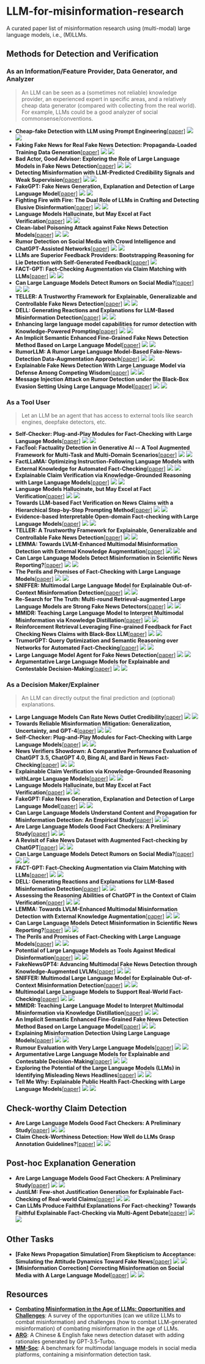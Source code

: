 # LLM-for-misinformation-research
A curated paper list of misinformation research using (multi-modal) large language models, i.e., (M)LLMs.

## Methods for Detection and Verification

### As an Information/Feature Provider, Data Generator, and Analyzer

> An LLM can be seen as a (sometimes not reliable) knowledge provider, an experienced expert in specific areas, and a relatively cheap data generator (compared with collecting from the real world). For example, LLMs could be a good analyzer of social commonsense/conventions.

- **Cheap-fake Detection with LLM using Prompt Engineering**[[paper]](https://arxiv.org/abs/2306.02776) ![](https://img.shields.io/badge/arXiv-orange) ![](https://img.shields.io/badge/2023.06-blue)
- **Faking Fake News for Real Fake News Detection: Propaganda-Loaded Training Data Generation**[[paper]](https://doi.org/10.18653/v1/2023.acl-long.815) ![](https://img.shields.io/badge/ACL%202023-orange) ![](https://img.shields.io/badge/2023.07-blue)
- **Bad Actor, Good Advisor: Exploring the Role of Large Language Models in Fake News Detection**[[paper]](https://ojs.aaai.org/index.php/AAAI/article/view/30214) ![](https://img.shields.io/badge/AAAI%202024-orange) ![](https://img.shields.io/badge/2023.09-blue)
- **Detecting Misinformation with LLM-Predicted Credibility Signals and Weak Supervision**[[paper]](https://arxiv.org/abs/2309.07601) ![](https://img.shields.io/badge/arXiv-orange) ![](https://img.shields.io/badge/2023.09-blue)
- **FakeGPT: Fake News Generation, Explanation and Detection of Large Language Model**[[paper]](https://arxiv.org/abs/2210.05046) ![](https://img.shields.io/badge/arXiv-orange)  ![](https://img.shields.io/badge/2023.10-blue)
- **Fighting Fire with Fire: The Dual Role of LLMs in Crafting and Detecting Elusive Disinformation**[[paper]](https://aclanthology.org/2023.emnlp-main.883/) ![](https://img.shields.io/badge/EMNLP%202023-orange)  ![](https://img.shields.io/badge/2023.10-blue)
- **Language Models Hallucinate, but May Excel at Fact Verification**[[paper]](https://arxiv.org/abs/2310.14564) ![](https://img.shields.io/badge/NAACL%202024-orange)  ![](https://img.shields.io/badge/2023.10-blue)
- **Clean-label Poisoning Attack against Fake News Detection Models**[[paper]](https://doi.org/10.1109/BigData59044.2023.10386777) ![](https://img.shields.io/badge/BigData%202023-orange)  ![](https://img.shields.io/badge/2023.12-blue)
- **Rumor Detection on Social Media with Crowd Intelligence and ChatGPT-Assisted Networks**[[paper]](https://doi.org/10.18653/v1/2023.emnlp-main.347) ![](https://img.shields.io/badge/EMNLP%202023-orange) ![](https://img.shields.io/badge/2023.12-blue)
- **LLMs are Superior Feedback Providers: Bootstrapping Reasoning for Lie Detection with Self-Generated Feedback**[[paper]](https://tanushreebanerjee.github.io/pdfs/diplomacy_main.pdf) ![](https://img.shields.io/badge/2024.01-blue)
- **FACT-GPT: Fact-Checking Augmentation via Claim Matching with LLMs**[[paper]](https://arxiv.org/abs/2402.05904) ![](https://img.shields.io/badge/arXiv-orange) ![](https://img.shields.io/badge/2024.02-blue)
- **Can Large Language Models Detect Rumors on Social Media?**[[paper]](https://arxiv.org/abs/2402.03916) ![](https://img.shields.io/badge/arXiv-orange) ![](https://img.shields.io/badge/2024.02-blue)
- **TELLER: A Trustworthy Framework for Explainable, Generalizable and Controllable Fake News Detection**[[paper]](https://arxiv.org/abs/2402.07776) ![](https://img.shields.io/badge/arXiv-orange) ![](https://img.shields.io/badge/2024.02-blue)
- **DELL: Generating Reactions and Explanations for LLM-Based Misinformation Detection**[[paper]](https://arxiv.org/abs/2402.10426) ![](https://img.shields.io/badge/arXiv-orange) ![](https://img.shields.io/badge/2024.02-blue)
- **Enhancing large language model capabilities for rumor detection with Knowledge-Powered Prompting**[[paper]](https://doi.org/10.1016/j.engappai.2024.108259) ![](https://img.shields.io/badge/EAAI-orange) ![](https://img.shields.io/badge/2024.03-blue)
- **An Implicit Semantic Enhanced Fine-Grained Fake News Detection Method Based on Large Language Model**[[paper]](https://dx.doi.org/10.7544/issn1000-1239.202330967) ![](https://img.shields.io/badge/JCRAD-orange) ![](https://img.shields.io/badge/2024.03-blue)
- **RumorLLM: A Rumor Large Language Model-Based Fake-News-Detection Data-Augmentation Approach**[[paper]](https://doi.org/10.3390/app14083532) ![](https://img.shields.io/badge/Applied%20Science-orange) ![](https://img.shields.io/badge/2024.04-blue)
- **Explainable Fake News Detection With Large Language Model via Defense Among Competing Wisdom**[[paper]](https://doi.org/10.1145/3589334.3645471) ![](https://img.shields.io/badge/WWW%202024-orange) ![](https://img.shields.io/badge/2024.05-blue)
- **Message Injection Attack on Rumor Detection under the Black-Box Evasion Setting Using Large Language Model**[[paper]](https://doi.org/10.1145/3589334.3648139) ![](https://img.shields.io/badge/WWW%202024-orange) ![](https://img.shields.io/badge/2024.05-blue)

### As a Tool User

> Let an LLM be an agent that has access to external tools like search engines, deepfake detectors, etc.

- **Self-Checker: Plug-and-Play Modules for Fact-Checking with Large Language Models**[[paper]](https://arxiv.org/abs/2305.14623) ![](https://img.shields.io/badge/NAACL%202024%20Findings-orange) ![](https://img.shields.io/badge/2023.05-blue)
- **FacTool: Factuality Detection in Generative AI -- A Tool Augmented Framework for Multi-Task and Multi-Domain Scenarios**[[paper]](https://arxiv.org/abs/2307.13528) ![](https://img.shields.io/badge/arXiv-orange) ![](https://img.shields.io/badge/2023.07-blue)
- **FactLLaMA: Optimizing Instruction-Following Language Models with External Knowledge for Automated Fact-Checking**[[paper]](https://arxiv.org/abs/2309.00240) ![](https://img.shields.io/badge/APSIPA%20ASC%202023-orange) ![](https://img.shields.io/badge/2023.09-blue)
- **Explainable Claim Verification via Knowledge-Grounded Reasoning with Large Language Models**[[paper]](https://aclanthology.org/2023.findings-emnlp.416) ![](https://img.shields.io/badge/EMNLP%202023%20Findings-orange) ![](https://img.shields.io/badge/2023.10-blue)
- **Language Models Hallucinate, but May Excel at Fact Verification**[[paper]](https://arxiv.org/abs/2310.14564) ![](https://img.shields.io/badge/NAACL%202024-orange)  ![](https://img.shields.io/badge/2023.10-blue)
- **Towards LLM-based Fact Verification on News Claims with a Hierarchical Step-by-Step Prompting Method**[[paper]](https://aclanthology.org/2023.ijcnlp-main.64) ![](https://img.shields.io/badge/AACL%202023-orange) ![](https://img.shields.io/badge/2023.11-blue)
- **Evidence-based Interpretable Open-domain Fact-checking with Large Language Models**[[paper]](https://arxiv.org/abs/2312.05834) ![](https://img.shields.io/badge/arXiv-orange) ![](https://img.shields.io/badge/2023.12-blue)
- **TELLER: A Trustworthy Framework for Explainable, Generalizable and Controllable Fake News Detection**[[paper]](https://arxiv.org/abs/2402.07776) ![](https://img.shields.io/badge/arXiv-orange) ![](https://img.shields.io/badge/2024.02-blue)
- **LEMMA: Towards LVLM-Enhanced Multimodal Misinformation Detection with External Knowledge Augmentation**[[paper]](https://arxiv.org/abs/2402.11943) ![](https://img.shields.io/badge/arXiv-orange) ![](https://img.shields.io/badge/2024.02-blue)
- **Can Large Language Models Detect Misinformation in Scientific News Reporting?**[[paper]](https://arxiv.org/abs/2402.14268) ![](https://img.shields.io/badge/arXiv-orange) ![](https://img.shields.io/badge/2024.02-blue)
- **The Perils and Promises of Fact-Checking with Large Language Models**[[paper]](https://doi.org/10.3389%2Ffrai.2024.1341697) ![](https://img.shields.io/badge/Frontiers%20in%20AI-orange) ![](https://img.shields.io/badge/2024.02-blue)
- **SNIFFER: Multimodal Large Language Model for Explainable Out-of-Context Misinformation Detection**[[paper]](https://arxiv.org/abs/2403.03170) ![](https://img.shields.io/badge/CVPR%202024-orange) ![](https://img.shields.io/badge/2024.03-blue)
- **Re-Search for The Truth: Multi-round Retrieval-augmented Large Language Models are Strong Fake News Detectors**[[paper]](https://arxiv.org/abs/2403.09747) ![](https://img.shields.io/badge/arXiv-orange) ![](https://img.shields.io/badge/2024.03-blue)
- **MMIDR: Teaching Large Language Model to Interpret Multimodal Misinformation via Knowledge Distillation**[[paper]](https://arxiv.org/abs/2403.14171) ![](https://img.shields.io/badge/arXiv-orange) ![](https://img.shields.io/badge/2024.03-blue)
- **Reinforcement Retrieval Leveraging Fine-grained Feedback for Fact Checking News Claims with Black-Box LLM**[[paper]](https://arxiv.org/abs/2404.17283) ![](https://img.shields.io/badge/COLING%202024-orange) ![](https://img.shields.io/badge/2024.04-blue)
- **TrumorGPT: Query Optimization and Semantic Reasoning over Networks for Automated Fact-Checking**[[paper]](https://doi.org/10.1109/CISS59072.2024.10480162) ![](https://img.shields.io/badge/CISS%202024-orange) ![](https://img.shields.io/badge/2024.04-blue)
- **Large Language Model Agent for Fake News Detection**[[paper]](https://arxiv.org/abs/2405.01593) ![](https://img.shields.io/badge/arXiv-orange) ![](https://img.shields.io/badge/2024.05-blue)
- **Argumentative Large Language Models for Explainable and Contestable Decision-Making**[[paper]](https://arxiv.org/abs/2405.02079) ![](https://img.shields.io/badge/arXiv-orange) ![](https://img.shields.io/badge/2024.05-blue)

### As a Decision Maker/Explainer

> An LLM can directly output the final prediction and (optional) explanations.

- **Large Language Models Can Rate News Outlet Credibility**[[paper]](https://arxiv.org/abs/2304.00228) ![](https://img.shields.io/badge/arXiv-orange)  ![](https://img.shields.io/badge/2023.04-blue)
- **Towards Reliable Misinformation Mitigation: Generalization, Uncertainty, and GPT-4**[[paper]](https://arxiv.org/abs/2305.14928) ![](https://img.shields.io/badge/arXiv-orange)  ![](https://img.shields.io/badge/2023.05-blue)
- **Self-Checker: Plug-and-Play Modules for Fact-Checking with Large Language Models**[[paper]](https://arxiv.org/abs/2305.14623) ![](https://img.shields.io/badge/NAACL%202024%20Findings-orange) ![](https://img.shields.io/badge/2023.05-blue)
- **News Verifiers Showdown: A Comparative Performance Evaluation of ChatGPT 3.5, ChatGPT 4.0, Bing AI, and Bard in News Fact-Checking**[[paper]](https://arxiv.org/abs/2306.17176) ![](https://img.shields.io/badge/arXiv-orange)  ![](https://img.shields.io/badge/2023.06-blue)
- **Explainable Claim Verification via Knowledge-Grounded Reasoning withLarge Language Models**[[paper]](https://aclanthology.org/2023.findings-emnlp.416) ![](https://img.shields.io/badge/EMNLP%202023%20Findings-orange) ![](https://img.shields.io/badge/2023.10-blue)
- **Language Models Hallucinate, but May Excel at Fact Verification**[[paper]](https://arxiv.org/abs/2310.14564) ![](https://img.shields.io/badge/NAACL%202024-orange)  ![](https://img.shields.io/badge/2023.10-blue)
- **FakeGPT: Fake News Generation, Explanation and Detection of Large Language Model**[[paper]](https://arxiv.org/abs/2310.05046) ![](https://img.shields.io/badge/arXiv-orange)  ![](https://img.shields.io/badge/2023.10-blue)
- **Can Large Language Models Understand Content and Propagation for Misinformation Detection: An Empirical Study**[[paper]](https://arxiv.org/abs/2311.12699) ![](https://img.shields.io/badge/arXiv-orange)  ![](https://img.shields.io/badge/2023.11-blue)
- **Are Large Language Models Good Fact Checkers: A Preliminary Study**[[paper]](https://arxiv.org/abs/2311.17355) ![](https://img.shields.io/badge/arXiv-orange) ![](https://img.shields.io/badge/2023.11-blue)
- **A Revisit of Fake News Dataset with Augmented Fact-checking by ChatGPT**[[paper]](https://arxiv.org/abs/2312.11870) ![](https://img.shields.io/badge/arXiv-orange)  ![](https://img.shields.io/badge/2023.12-blue)
- **Can Large Language Models Detect Rumors on Social Media?**[[paper]](https://arxiv.org/abs/2402.03916) ![](https://img.shields.io/badge/arXiv-orange) ![](https://img.shields.io/badge/2024.02-blue)
- **FACT-GPT: Fact-Checking Augmentation via Claim Matching with LLMs**[[paper]](https://arxiv.org/abs/2402.05904) ![](https://img.shields.io/badge/arXiv-orange) ![](https://img.shields.io/badge/2024.02-blue)
- **DELL: Generating Reactions and Explanations for LLM-Based Misinformation Detection**[[paper]](https://arxiv.org/abs/2402.10426) ![](https://img.shields.io/badge/arXiv-orange) ![](https://img.shields.io/badge/2024.02-blue)
- **Assessing the Reasoning Abilities of ChatGPT in the Context of Claim Verification**[[paper]](https://arxiv.org/abs/2402.10735) ![](https://img.shields.io/badge/arXiv-orange) ![](https://img.shields.io/badge/2024.02-blue)
- **LEMMA: Towards LVLM-Enhanced Multimodal Misinformation Detection with External Knowledge Augmentation**[[paper]](https://arxiv.org/abs/2402.11943) ![](https://img.shields.io/badge/arXiv-orange) ![](https://img.shields.io/badge/2024.02-blue)
- **Can Large Language Models Detect Misinformation in Scientific News Reporting?**[[paper]](https://arxiv.org/abs/2402.14268) ![](https://img.shields.io/badge/arXiv-orange) ![](https://img.shields.io/badge/2024.02-blue)
- **The Perils and Promises of Fact-Checking with Large Language Models**[[paper]](https://doi.org/10.3389%2Ffrai.2024.1341697) ![](https://img.shields.io/badge/Frontiers%20in%20AI-orange) ![](https://img.shields.io/badge/2024.02-blue)
- **Potential of Large Language Models as Tools Against Medical Disinformation**[[paper]](https://doi.org/10.1001/jamainternmed.2024.0020) ![](https://img.shields.io/badge/JAMA%20Intern%20Med-orange) ![](https://img.shields.io/badge/2024.02-blue)
- **FakeNewsGPT4: Advancing Multimodal Fake News Detection through Knowledge-Augmented LVLMs**[[paper]](https://arxiv.org/abs/2403.01988) ![](https://img.shields.io/badge/arXiv-orange) ![](https://img.shields.io/badge/2024.03-blue)
- **SNIFFER: Multimodal Large Language Model for Explainable Out-of-Context Misinformation Detection**[[paper]](https://arxiv.org/abs/2403.03170) ![](https://img.shields.io/badge/CVPR%202024-orange) ![](https://img.shields.io/badge/2024.03-blue)
- **Multimodal Large Language Models to Support Real-World Fact-Checking**[[paper]](https://arxiv.org/abs/2403.03627) ![](https://img.shields.io/badge/arXiv-orange) ![](https://img.shields.io/badge/2024.03-blue)
- **MMIDR: Teaching Large Language Model to Interpret Multimodal Misinformation via Knowledge Distillation**[[paper]](https://arxiv.org/abs/2403.14171) ![](https://img.shields.io/badge/arXiv-orange) ![](https://img.shields.io/badge/2024.03-blue)
- **An Implicit Semantic Enhanced Fine-Grained Fake News Detection Method Based on Large Language Model**[[paper]](https://dx.doi.org/10.7544/issn1000-1239.202330967) ![](https://img.shields.io/badge/JCRAD-orange) ![](https://img.shields.io/badge/2024.03-blue)
- **Explaining Misinformation Detection Using Large Language Models**[[paper]](https://doi.org/10.3390/electronics13091673) ![](https://img.shields.io/badge/Electronics-orange) ![](https://img.shields.io/badge/2024.04-blue)
- **Rumour Evaluation with Very Large Language Models**[[paper]](https://arxiv.org/abs/2404.16859) ![](https://img.shields.io/badge/arXiv-orange) ![](https://img.shields.io/badge/2024.04-blue)
- **Argumentative Large Language Models for Explainable and Contestable Decision-Making**[[paper]](https://arxiv.org/abs/2405.02079) ![](https://img.shields.io/badge/arXiv-orange) ![](https://img.shields.io/badge/2024.05-blue)
- **Exploring the Potential of the Large Language Models (LLMs) in Identifying Misleading News Headlines**[[paper]](https://arxiv.org/abs/2405.03153) ![](https://img.shields.io/badge/arXiv-orange) ![](https://img.shields.io/badge/2024.05-blue)
- **Tell Me Why: Explainable Public Health Fact-Checking with Large Language Models**[[paper]](https://arxiv.org/abs/2405.09454) ![](https://img.shields.io/badge/arXiv-orange) ![](https://img.shields.io/badge/2024.05-blue)

## Check-worthy Claim Detection
- **Are Large Language Models Good Fact Checkers: A Preliminary Study**[[paper]](https://arxiv.org/abs/2311.17355) ![](https://img.shields.io/badge/arXiv-orange) ![](https://img.shields.io/badge/2023.11-blue)
- **Claim Check-Worthiness Detection: How Well do LLMs Grasp Annotation Guidelines?**[[paper]](https://arxiv.org/abs/2404.12174) ![](https://img.shields.io/badge/arXiv-orange) ![](https://img.shields.io/badge/2024.04-blue)

## Post-hoc Explanation Generation
- **Are Large Language Models Good Fact Checkers: A Preliminary Study**[[paper]](https://arxiv.org/abs/2311.17355) ![](https://img.shields.io/badge/arXiv-orange) ![](https://img.shields.io/badge/2023.11-blue)
- **JustiLM: Few-shot Justification Generation for Explainable Fact-Checking of Real-world Claims**[[paper]](https://arxiv.org/abs/2401.08026) ![](https://img.shields.io/badge/TACL-orange) ![](https://img.shields.io/badge/2024.01-blue)
- **Can LLMs Produce Faithful Explanations For Fact-checking? Towards Faithful Explainable Fact-Checking via Multi-Agent Debate**[[paper]](https://arxiv.org/abs/2402.07401) ![](https://img.shields.io/badge/arXiv-orange) ![](https://img.shields.io/badge/2024.02-blue)

## Other Tasks
- **[Fake News Propagation Simulation] From Skepticism to Acceptance: Simulating the Attitude Dynamics Toward Fake News**[[paper]](https://arxiv.org/abs/2403.09498) ![](https://img.shields.io/badge/arXiv-orange) ![](https://img.shields.io/badge/2024.03-blue)
- **[Misinformation Correction] Correcting Misinformation on Social Media with A Large Language Model**[[paper]](https://arxiv.org/abs/2403.11169) ![](https://img.shields.io/badge/arXiv-orange) ![](https://img.shields.io/badge/2024.03-blue)

## Resources
- [**Combating Misinformation in the Age of LLMs: Opportunities and Challenges**](llm-misinformation.github.io): A survey of the opportunities (can we utilize LLMs to combat misinformation) and challenges (how to combat LLM-generated misinformation) of combating misinformation in the age of LLMs.
- [**ARG**](https://github.com/ICTMCG/ARG): A Chinese & English fake news detection dataset with adding rationales generated by GPT-3.5-Turbo.
- [**MM-Soc**](https://arxiv.org/abs/2402.14154): A benchmark for multimodal language models in social media platforms, containing a misinformation detection task.
